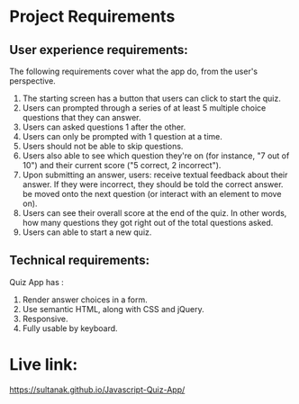 # Project Requirements
    

 User experience requirements:
 ------------------------------

The following requirements cover what the app do, from the user's perspective.

1. The starting screen has a button that users can click to start the quiz.
2. Users can prompted through a series of at least 5 multiple choice questions that they can answer.
3. Users can asked questions 1 after the other.
4. Users can only be prompted with 1 question at a time.
5. Users should not be able to skip questions.
6. Users also able to see which question they're on (for instance, "7 out of 10") and their current score ("5 correct, 2 incorrect").
7. Upon submitting an answer, users: receive textual feedback about their answer. If they were incorrect, they should be told the         correct   answer. be moved onto the next question (or interact with an element to move on).
8. Users can see their overall score at the end of the quiz. In other words, how many questions they got right out of the total questions asked.
9. Users can able to start a new quiz.

 Technical requirements:
 -----------------------

Quiz  App has :

1. Render answer choices in a form.
2. Use semantic HTML, along with CSS and jQuery.
3. Responsive.
4. Fully usable by keyboard.


# Live link:
  https://sultanak.github.io/Javascript-Quiz-App/


